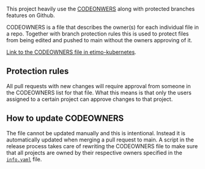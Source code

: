 This project heavily use the [CODEONWERS](https://docs.github.com/en/repositories/managing-your-repositorys-settings-and-features/customizing-your-repository/about-code-owners) along with protected branches features on Github.

CODEOWNERS is a file that describes the owner(s) for each individual file in a repo. Together with branch protection rules this is used to protect files from being edited and pushed to main without the owners approving of it.

[Link to the CODEOWNERS file in etimo-kubernetes](https://github.com/Etimo/etimo-kubernetes/blob/main/.github/CODEOWNERS).

## Protection rules

All pull requests with new changes will require approval from someone in the CODEOWNERS list for that file. What this means is that only the users assigned to a certain project can approve changes to that project.

## How to update CODEOWNERS

The file cannot be updated manually and this is intentional. Instead it is automatically updated when merging a pull request to main. A script in the release process takes care of rewriting the CODEOWNERS file to make sure that all projects are owned by their respective owners specified in the [`info.yaml`](https://github.com/Etimo/etimo-kubernetes/wiki/Provisioning-a-namespace-for-your-project#infoyaml) file.
